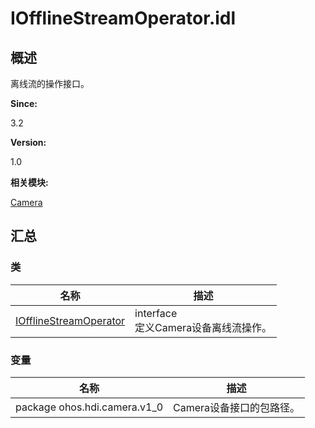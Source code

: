 # IOfflineStreamOperator.idl


## 概述

离线流的操作接口。

**Since:**

3.2

**Version:**

1.0

**相关模块:**

[Camera](_camera.md)


## 汇总


### 类

  | 名称 | 描述 | 
| -------- | -------- |
| [IOfflineStreamOperator](interface_i_offline_stream_operator.md) | interface<br/>定义Camera设备离线流操作。 | 


### 变量

  | 名称 | 描述 | 
| -------- | -------- |
| package&nbsp;ohos.hdi.camera.v1_0 | Camera设备接口的包路径。 | 
